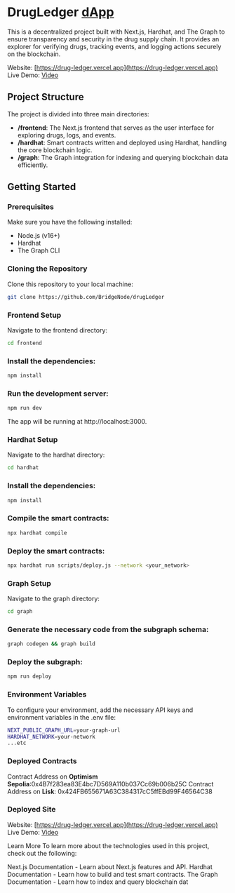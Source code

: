 # DrugLedger [dApp](https://drug-ledger.vercel.app)

This is a decentralized project built with Next.js, Hardhat, and The Graph to ensure transparency and security in the drug supply chain. It provides an explorer for verifying drugs, tracking events, and logging actions securely on the blockchain.

Website: [https://drug-ledger.vercel.app](https://drug-ledger.vercel.app)
Live Demo: [Video](www.loom.com/share/6615fd2733fd4fffaf0e1f98081d1438)

## Project Structure

The project is divided into three main directories:

- **/frontend**: The Next.js frontend that serves as the user interface for exploring drugs, logs, and events.
- **/hardhat**: Smart contracts written and deployed using Hardhat, handling the core blockchain logic.
- **/graph**: The Graph integration for indexing and querying blockchain data efficiently.

## Getting Started

### Prerequisites

Make sure you have the following installed:

- Node.js (v16+)
- Hardhat
- The Graph CLI

### Cloning the Repository

Clone this repository to your local machine:

```bash
git clone https://github.com/BridgeNode/drugLedger
```

### Frontend Setup
Navigate to the frontend directory:

```bash
cd frontend
```

### Install the dependencies:
```bash
npm install
```

### Run the development server:

```bash
npm run dev
```
The app will be running at http://localhost:3000.

### Hardhat Setup
Navigate to the hardhat directory:
```bash
cd hardhat
```

### Install the dependencies:

```bash
npm install
```
### Compile the smart contracts:

```bash
npx hardhat compile
```
### Deploy the smart contracts:

```bash
npx hardhat run scripts/deploy.js --network <your_network>
```

### Graph Setup
Navigate to the graph directory:

```bash
cd graph
```
### Generate the necessary code from the subgraph schema:

```bash
graph codegen && graph build
```

### Deploy the subgraph:

```bash
npm run deploy
```
### Environment Variables
To configure your environment, add the necessary API keys and environment variables in the .env file:

```bash
NEXT_PUBLIC_GRAPH_URL=your-graph-url
HARDHAT_NETWORK=your-network
...etc
```

### Deployed Contracts
Contract Address on **Optimism Sepolia**:0x4B7f283ea83E4bc7D569A110b037Cc69b006b25C
Contract Address on **Lisk**: 0x424FB655671A63C384317cC5ffEBd99F46564C38 

### Deployed Site
Website: [https://drug-ledger.vercel.app](https://drug-ledger.vercel.app)
Live Demo: [Video](www.loom.com/share/6615fd2733fd4fffaf0e1f98081d1438)


Learn More
To learn more about the technologies used in this project, check out the following:

Next.js Documentation - Learn about Next.js features and API.
Hardhat Documentation - Learn how to build and test smart contracts.
The Graph Documentation - Learn how to index and query blockchain dat
